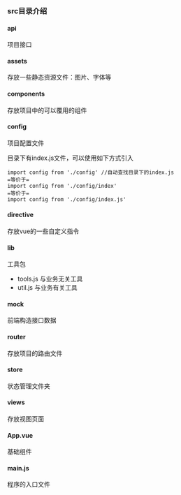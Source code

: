 ### src目录介绍

#### api
项目接口

#### assets
存放一些静态资源文件：图片、字体等



#### components
存放项目中的可以覆用的组件

#### config
项目配置文件

目录下有index.js文件，可以使用如下方式引入
```
import config from './config' //自动查找目录下的index.js
=等价于=
import config from './config/index'
=等价于=
import config from './config/index.js'
```

#### directive
存放vue的一些自定义指令

#### lib
工具包
- tools.js  与业务无关工具
- util.js   与业务有关工具 

#### mock
前端构造接口数据

#### router
存放项目的路由文件

#### store
状态管理文件夹

#### views
存放视图页面

#### App.vue
基础组件

#### main.js
程序的入口文件
